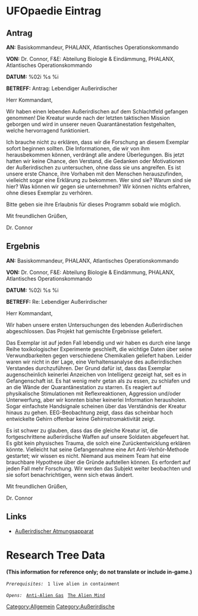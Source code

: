 # UFOpaedie Eintrag

## Antrag

**AN:** Basiskommandeur, PHALANX, Atlantisches Operationskommando

**VON:** Dr. Connor, F&E: Abteilung Biologie & Eindämmung, PHALANX,
Atlantisches Operationskommando

**DATUM:** %02i %s %i

**BETREFF:** Antrag: Lebendiger Außerirdischer

Herr Kommandant,

Wir haben einen lebenden Außerirdischen auf dem Schlachtfeld gefangen
genommen! Die Kreatur wurde nach der letzten taktischen Mission geborgen
und wird in unserer neuen Quarantänestation festgehalten, welche
hervorragend funktioniert.

Ich brauche nicht zu erklären, dass wir die Forschung an diesem Exemplar
sofort beginnen sollten. Die Informationen, die wir von ihm
herausbekommen können, verdrängt alle andere Überlegungen. Bis jetzt
hatten wir keine Chance, den Verstand, die Gedanken oder Motivationen
der Außerirdischen zu untersuchen, ohne dass sie uns angreifen. Es ist
unsere erste Chance, ihre Vorhaben mit den Menschen herauszufinden,
vielleicht sogar eine Erklärung zu bekommen. Wer sind sie? Warum sind
sie hier? Was können wir gegen sie unternehmen? Wir können nichts
erfahren, ohne dieses Exemplar zu verhören.

Bitte geben sie ihre Erlaubnis für dieses Programm sobald wie möglich.

Mit freundlichen Grüßen,

Dr. Connor

## Ergebnis

**AN:** Basiskommandeur, PHALANX, Atlantisches Operationskommando

**VON:** Dr. Connor, F&E: Abteilung Biologie & Eindämmung, PHALANX,
Atlantisches Operationskommando

**DATUM:** %02i %s %i

**BETREFF:** Re: Lebendiger Außerirdischer

Herr Kommandant,

Wir haben unsere ersten Untersuchungen des lebenden Außerirdischen
abgeschlossen. Das Projekt hat gemischte Ergebnisse geliefert.

Das Exemplar ist auf jeden Fall lebendig und wir haben es durch eine
lange Reihe toxikologischer Experimente geschleift, die wichtige Daten
über seine Verwundbarkeiten gegen verschiedene Chemikalien geliefert
haben. Leider waren wir nicht in der Lage, eine Verhaltensanalyse des
außerirdischen Verstandes durchzuführen. Der Grund dafür ist, dass das
Exemplar augenscheinlich keinerlei Anzeichen von Intelligenz gezeigt
hat, seit es in Gefangenschaft ist. Es hat wenig mehr getan als zu
essen, zu schlafen und an die Wände der Quarantänestation zu starren. Es
reagiert auf physikalische Stimulationen mit Reflexreaktionen,
Aggression und/oder Unterwerfung, aber wir konnten bisher keinerlei
Information herausholen. Sogar einfachste Handsignale scheinen über das
Verständnis der Kreatur hinaus zu gehen. EEG-Beobachtung zeigt, dass das
scheinbar hoch entwickelte Gehirn offenbar keine Gehirnstromaktivität
zeigt.

Es ist schwer zu glauben, dass das die gleiche Kreatur ist, die
fortgeschrittene außerirdische Waffen auf unsere Soldaten abgefeuert
hat. Es gibt kein physisches Trauma, die solch eine Zurückentwicklung
erklären könnte. Vielleicht hat seine Gefangennahme eine Art
Anti-Verhör-Methode gestartet; wir wissen es nicht. Niemand aus meinem
Team hat eine brauchbare Hypothese über die Gründe aufstellen können. Es
erfordert auf jeden Fall mehr Forschung. Wir werden das Subjekt weiter
beobachten und sie sofort benachrichtigen, wenn sich etwas ändert.

Mit freundlichen Grüßen,

Dr. Connor

## Links

- [Außerirdischer
  Atmungsapparat](Forschung/Außerirdischer_Atmungsapparat "wikilink")

# Research Tree Data

**(This information for reference only; do not translate or include
in-game.)**

*`Prerequisites:`*
` 1 live alien in containment`

*`Opens:`*
` `[`Anti-Alien Gas`](Research/Anti-Alien_Gas "wikilink")
` `[`The Alien Mind`](Aliens/The_Alien_Mind "wikilink")

[Category:Allgemein](Category:Allgemein "wikilink")
[Category:Außerirdische](Category:Außerirdische "wikilink")